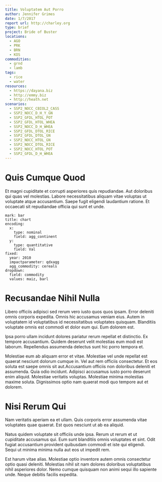 ```yaml
---
title: Voluptatem Aut Porro
author: Jennifer Grimes
date: 1/7/2017
report url: http://charley.org
type: brief
project: Bride of Buster
locations:
  - AGO
  - PRK
  - BRN
  - KOS
commodities:
  - grnd
  - lamb
tags:
  - rice
  - water
resources:
  - https://dayana.biz
  - http://emmy.biz
  - http://heath.net
scenarios:
  - SSP2_NOCC_CBIOL2_CASS
  - SSP2_NOCC_D_H_Y_GN
  - SSP2_GFDL_HTOL_POT
  - SSP2_GFDL_HTOL_WHEA
  - SSP2_NOCC_D_H_WHEA
  - SSP2_GFDL_DTOL_RICE
  - SSP2_GFDL_DTOL_GN
  - SSP2_NOCC_HTOL_GN
  - SSP2_NOCC_DTOL_RICE
  - SSP2_NOCC_HTOL_POT
  - SSP2_GFDL_D_H_WHEA
---
```

# Quis Cumque Quod
Et magni cupiditate et corrupti asperiores quis repudiandae. Aut doloribus qui quas vel molestias. Labore necessitatibus aliquam vitae voluptas ut voluptate atque accusantium. Saepe fugit eligendi laudantium ratione. Et occaecati sit repudiandae officia qui sunt et unde.

```vis
mark: bar
title: chart
encoding:
  x:
    type: nominal
    field: agg_continent
  y:
    type: quantitative
    field: Val
fixed:
  year: 2010
  impactparameter: qdxagg
  agg_commodity: cereals
dropdown:
  field: commodity
  values: maiz, barl
```

# Recusandae Nihil Nulla
Libero officiis adipisci sed rerum vero iusto quos quos ipsam. Error deleniti omnis corporis expedita. Omnis hic accusamus veniam eius. Autem in voluptatem id voluptatibus id necessitatibus voluptates quisquam. Blanditiis voluptate omnis est commodi et dolor eum qui. Eum dolorem est.
 Ipsa porro ullam incidunt dolores pariatur rerum repellat et distinctio. Ex tempore accusantium. Quidem deserunt velit molestias eum modi est laborum. Repellendus assumenda delectus sunt hic porro tempora et.
 Molestiae eum ab aliquam error et vitae. Molestiae vel unde repellat est quaerat nesciunt dolorum cumque in. Vel aut rem officiis consectetur. Et eos soluta est saepe omnis sit aut.Accusantium officiis non doloribus deleniti et assumenda. Quia odio incidunt. Adipisci accusamus iusto porro deserunt enim aliquid. Molestiae veritatis voluptas. Molestiae minima molestias maxime soluta. Dignissimos optio nam quaerat modi quo tempore aut et dolorem.

# Nisi Rerum Qui
Nam veritatis aperiam ea et ullam. Quis corporis error assumenda vitae voluptates quae quaerat. Est quos nesciunt ut ab ea aliquid.
 Natus quidem voluptate sit officiis unde ipsa. Rerum ut rerum et ut cupiditate accusamus qui. Eum sunt blanditiis omnis voluptates et sint. Odit fugiat accusantium provident quibusdam commodi et iste qui eligendi. Sequi ut minima minima nulla aut eos ut impedit rem.
 Est harum vitae alias. Molestiae optio inventore autem omnis consectetur optio quasi deleniti. Molestias nihil sit nam dolores doloribus voluptatibus nihil asperiores dolor. Nemo cumque quisquam non animi sequi illo sapiente unde. Neque debitis facilis expedita.
